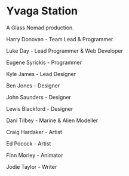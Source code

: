 # Yvaga Station
A Glass Nomad production.

Harry Donovan - Team Lead & Programmer 

Luke Day - Lead Programmer & Web Developer

Eugene Syrickis - Programmer

Kyle James - Lead Designer

Ben Jones - Designer

John Saunders - Designer

Lewis Blackford - Designer

Dani Tilbey - Marine & Alien Modeller

Craig Hardaker - Artist

Ed Pocock - Artist

Finn Morley - Animator

Jodie Taylor - Writer

